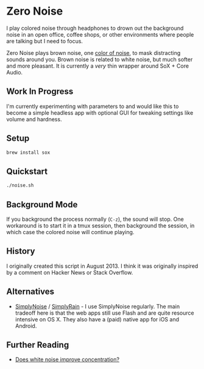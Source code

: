 # Zero Noise

I play colored noise through headphones to drown out the background noise in an open office, coffee shops, or other environments where people are talking but I need to focus.

Zero Noise plays brown noise, one [color of noise](https://en.wikipedia.org/wiki/Colors_of_noise), to mask distracting sounds around you.  Brown noise is related to white noise, but much softer and more pleasant.  It is currently a _very_ thin wrapper around SoX + Core Audio.

## Work In Progress

I'm currently experimenting with parameters to and would like this to become a simple headless app with optional GUI for tweaking settings like volume and hardness.

## Setup

```bash
brew install sox
```

## Quickstart

```bash
./noise.sh
```

## Background Mode

If you background the process normally (`C-z`), the sound will stop.  One workaround is to start it in a tmux session, then background the session, in which case the colored noise will continue playing.

## History

I originally created this script in August 2013.  I think it was originally inspired by a comment on Hacker News or Stack Overflow.

## Alternatives

- [SimplyNoise](https://simplynoise.com/) / [SimplyRain](https://rain.simplynoise.com/) - I use SimplyNoise regularly.  The main tradeoff here is that the web apps still use Flash and are quite resource intensive on OS X.  They also have a (paid) native app for iOS and Android.

## Further Reading

- [Does white noise improve concentration?](http://skeptics.stackexchange.com/questions/8025/does-white-noise-improve-concentration)
